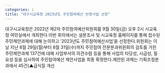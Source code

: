 ```yaml
---
categories: i
title: "대구시교육청 2023년도 주민참여예산 반영사업 선정"
---
```

대구시교육청은 2022년 제2차 주민참여예산위원회를 9월 30일(금) 오후 2시 시교육청 여민실에서 개최한다.이번 회의에서는 설문조사 및 시교육청 홈페이지를 통해 접수된 주민제안과제에 대해 논의하고 ʹ2023년도 주민참여예산사업ʹ을 선정한다.위원회는 이날 지난 8월 29일(월)부터 8월 31일(수)까지 주민참여 전문분과위원회의 검토를 거친 주민제안과제 137건에 대해 사업부서의 의견수렴 등을 통해 사업의 타당성, 시급성, 필요성 등을 심사하여 주민참여예산 제안사업을 최종 확정한다.제안된 과제는 기획조정분과에서 45건(▲급식질 개선